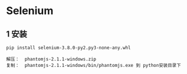 # Selenium
## 1 安装
```
pip install selenium-3.8.0-py2.py3-none-any.whl

解压：  phantomjs-2.1.1-windows.zip
复制：  phantomjs-2.1.1-windows/bin/phantomjs.exe 到 python安装目录下


```

```shell
```

